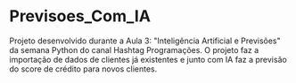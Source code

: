 # Previsoes_Com_IA
Projeto desenvolvido durante a Aula 3: "Inteligência Artificial e Previsões" da semana Python do canal Hashtag Programações. O projeto faz a importação de dados de clientes já existentes e junto com IA faz a previsão do score de crédito para novos clientes.
